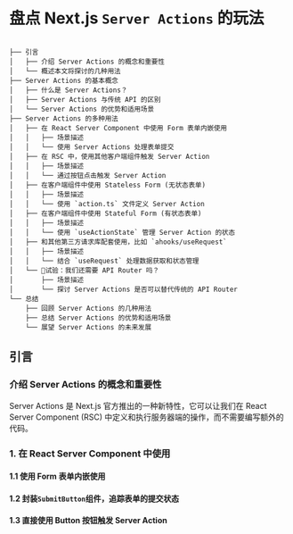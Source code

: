 # 盘点 Next.js `Server Actions` 的玩法

```shell

├── 引言
│   ├── 介绍 Server Actions 的概念和重要性
│   └── 概述本文将探讨的几种用法
├── Server Actions 的基本概念
│   ├── 什么是 Server Actions？
│   ├── Server Actions 与传统 API 的区别
│   └── Server Actions 的优势和适用场景
├── Server Actions 的多种用法
│   ├── 在 React Server Component 中使用 Form 表单内嵌使用
│   │   ├── 场景描述
│   │   └── 使用 Server Actions 处理表单提交
│   ├── 在 RSC 中，使用其他客户端组件触发 Server Action
│   │   ├── 场景描述
│   │   └── 通过按钮点击触发 Server Action
│   ├── 在客户端组件中使用 Stateless Form (无状态表单)
│   │   ├── 场景描述
│   │   └── 使用 `action.ts` 文件定义 Server Action
│   ├── 在客户端组件中使用 Stateful Form (有状态表单)
│   │   ├── 场景描述
│   │   └── 使用 `useActionState` 管理 Server Action 的状态
│   ├── 和其他第三方请求库配套使用，比如 `ahooks/useRequest`
│   │   ├── 场景描述
│   │   └── 结合 `useRequest` 处理数据获取和状态管理
│   └── 🧪试验：我们还需要 API Router 吗？
│       ├── 场景描述
│       └── 探讨 Server Actions 是否可以替代传统的 API Router
└── 总结
    ├── 回顾 Server Actions 的几种用法
    ├── 总结 Server Actions 的优势和适用场景
    └── 展望 Server Actions 的未来发展
```

## 引言

### 介绍 Server Actions 的概念和重要性

Server Actions 是 Next.js 官方推出的一种新特性，它可以让我们在 React Server Component (RSC) 中定义和执行服务器端的操作，而不需要编写额外的代码。

### 1. 在 React Server Component 中使用

#### 1.1 使用 Form 表单内嵌使用

#### 1.2 封装`SubmitButton`组件，追踪表单的提交状态

#### 1.3 直接使用 Button 按钮触发 Server Action
